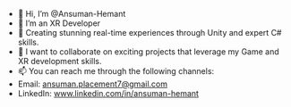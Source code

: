 - 👋 Hi, I’m @Ansuman-Hemant
- 👀 I’m an XR Developer
- 🌱 Creating stunning real-time experiences through Unity and expert C# skills.
- 💞️ I want to collaborate on exciting projects that leverage my Game and XR development skills.
- 📫 You can reach me through the following channels:
- Email: ansuman.placement7@gmail.com
- LinkedIn: www.linkedin.com/in/ansuman-hemant

<!---
Ansuman-Hemant/Ansuman-Hemant is a ✨ special ✨ repository because its `README.md` (this file) appears on your GitHub profile.
You can click the Preview link to take a look at your changes.
--->
